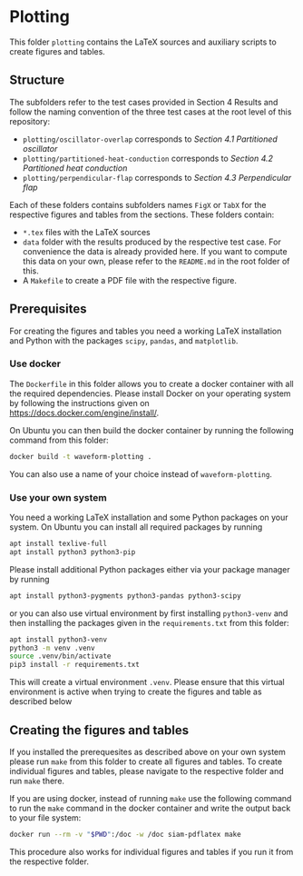 # Plotting

This folder `plotting` contains the LaTeX sources and auxiliary scripts to create figures and tables.

## Structure

The subfolders refer to the test cases provided in Section 4 Results and follow the naming convention of the three test cases at the root level of this repository:

* `plotting/oscillator-overlap` corresponds to *Section 4.1 Partitioned oscillator*
* `plotting/partitioned-heat-conduction` corresponds to *Section 4.2 Partitioned heat conduction*
* `plotting/perpendicular-flap` corresponds to *Section 4.3 Perpendicular flap*

Each of these folders contains subfolders names `FigX` or `TabX` for the respective figures and tables from the sections. These folders contain:

* `*.tex` files with the LaTeX sources
* `data` folder with the results produced by the respective test case. For convenience the data is already provided here. If you want to compute this data on your own, please refer to the `README.md` in the root folder of this.
* A `Makefile` to create a PDF file with the respective figure.

## Prerequisites

For creating the figures and tables you need a working LaTeX installation and Python with the packages `scipy`, `pandas`, and `matplotlib`.

### Use docker

The `Dockerfile` in this folder allows you to create a docker container with all the required dependencies. Please install Docker on your operating system by following the instructions given on https://docs.docker.com/engine/install/.

On Ubuntu you can then build the docker container by running the following command from this folder:

```sh
docker build -t waveform-plotting .
```

You can also use a name of your choice instead of `waveform-plotting`.

### Use your own system

You need a working LaTeX installation and some Python packages on your system. On Ubuntu you can install all required packages by running

```sh
apt install texlive-full
apt install python3 python3-pip
```

Please install additional Python packages either via your package manager by running

```sh
apt install python3-pygments python3-pandas python3-scipy
```

or you can also use virtual environment by first installing `python3-venv` and then installing the packages given in the `requirements.txt` from this folder:

```sh
apt install python3-venv
python3 -m venv .venv
source .venv/bin/activate
pip3 install -r requirements.txt
```

This will create a virtual environment `.venv`. Please ensure that this virtual environment is active when trying to create the figures and table as described below

## Creating the figures and tables

If you installed the prerequesites as described above on your own system please run `make` from this folder to create all figures and tables. To create individual figures and tables, please navigate to the respective folder and run `make` there.

If you are using docker, instead of running `make` use the following command to run the `make` command in the docker container and write the output back to your file system:

```sh
docker run --rm -v "$PWD":/doc -w /doc siam-pdflatex make
```

This procedure also works for individual figures and tables if you run it from the respective folder.